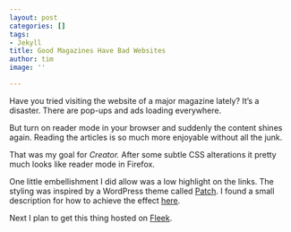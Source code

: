 ```yaml
---
layout: post
categories: []
tags:
- Jekyll
title: Good Magazines Have Bad Websites
author: tim
image: ''

---
```

Have you tried visiting the website of a major magazine lately? It’s a disaster. There are pop-ups and ads loading everywhere.

But turn on reader mode in your browser and suddenly the content shines again. Reading the articles is so much more enjoyable without all the junk.

That was my goal for _Creator._ After some subtle CSS alterations it pretty much looks like reader mode in Firefox.

One little embellishment I did allow was a low highlight on the links. The styling was inspired by a WordPress theme called [Patch](https://pixelgrade.com/themes/blogging/patch/). I found a small description for how to achieve the effect [here](https://www.foxinfotech.in/2019/04/css-style-for-links-thick-underline-and-highlight-text-on-mouse-hover.html).

Next I plan to get this thing hosted on [Fleek](https://fleek.co/).